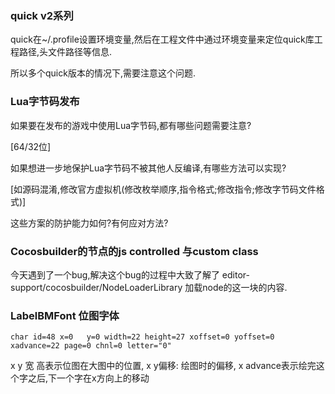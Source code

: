 ### quick v2系列

quick在~/.profile设置环境变量,然后在工程文件中通过环境变量来定位quick库工程路径,头文件路径等信息.

所以多个quick版本的情况下,需要注意这个问题.


### Lua字节码发布

如果要在发布的游戏中使用Lua字节码,都有哪些问题需要注意?

[64/32位]

如果想进一步地保护Lua字节码不被其他人反编译,有哪些方法可以实现?

[如源码混淆,修改官方虚拟机(修改枚举顺序,指令格式;修改指令;修改字节码文件格式)]

这些方案的防护能力如何?有何应对方法?

### Cocosbuilder的节点的js controlled 与custom class
今天遇到了一个bug,解决这个bug的过程中大致了解了 editor-support/cocosbuilder/NodeLoaderLibrary 加载node的这一块的内容.
 
### LabelBMFont 位图字体

```
char id=48 x=0   y=0 width=22 height=27 xoffset=0 yoffset=0 xadvance=22 page=0 chnl=0 letter="0"
```

x y 宽 高表示位图在大图中的位置, x y偏移: 绘图时的偏移, x advance表示绘完这个字之后,下一个字在x方向上的移动